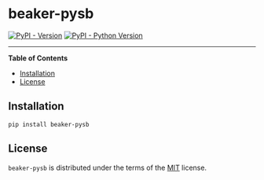 # beaker-pysb

[![PyPI - Version](https://img.shields.io/pypi/v/beaker-pysb.svg)](https://pypi.org/project/beaker-pysb)
[![PyPI - Python Version](https://img.shields.io/pypi/pyversions/beaker-pysb.svg)](https://pypi.org/project/beaker-pysb)

-----

**Table of Contents**

- [Installation](#installation)
- [License](#license)

## Installation

```console
pip install beaker-pysb
```

## License

`beaker-pysb` is distributed under the terms of the [MIT](https://spdx.org/licenses/MIT.html) license.
